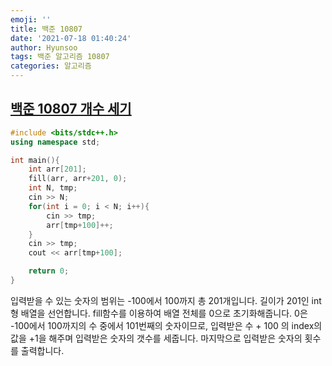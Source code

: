 ```yaml
---
emoji: ''
title: 백준 10807
date: '2021-07-18 01:40:24'
author: Hyunsoo
tags: 백준 알고리즘 10807
categories: 알고리즘
---
```


## [백준 10807 개수 세기](https://www.acmicpc.net/problem/10807)

```c++
#include <bits/stdc++.h>
using namespace std;

int main(){
    int arr[201];
    fill(arr, arr+201, 0);
    int N, tmp;
    cin >> N;
    for(int i = 0; i < N; i++){
        cin >> tmp;
        arr[tmp+100]++;
    }
    cin >> tmp;
    cout << arr[tmp+100];

    return 0;
}
```

입력받을 수 있는 숫자의 범위는 -100에서 100까지 총 201개입니다. 길이가 201인 int형 배열을 선언합니다.
fill함수를 이용하여 배열 전체를 0으로 초기화해줍니다. 0은 -100에서 100까지의 수 중에서 101번째의 숫자이므로, 입력받은 수 + 100 의 index의 값을 +1을 해주며 입력받은 숫자의 갯수를 세줍니다.
마지막으로 입력받은 숫자의 횟수를 출력합니다.

```toc

```
